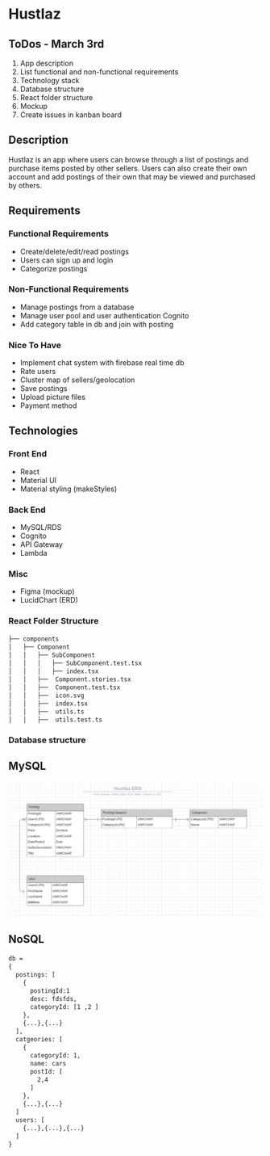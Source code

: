 # Hustlaz

## ToDos - March 3rd

1. App description
1. List functional and non-functional requirements
1. Technology stack
1. Database structure
1. React folder structure
1. Mockup
1. Create issues in kanban board

## Description
Hustlaz is an app where users can browse through a list of postings and purchase items posted by other sellers. Users can also create their own account and add postings of their own that may be viewed and purchased by others. 

## Requirements

### Functional Requirements

- Create/delete/edit/read postings
- Users can sign up and login
- Categorize postings

### Non-Functional Requirements

- Manage postings from a database
- Manage user pool and user authentication Cognito
- Add category table in db and join with posting

### Nice To Have

- Implement chat system with firebase real time db
- Rate users
- Cluster map of sellers/geolocation
- Save postings
- Upload picture files
- Payment method

## Technologies

### Front End
- React
- Material UI
- Material styling (makeStyles)

### Back End
- MySQL/RDS
- Cognito
- API Gateway
- Lambda

### Misc
- Figma (mockup)
- LucidChart (ERD)

### React Folder Structure

```
├── components
│   ├── Component
│   │   ├── SubComponent
│   │   │   ├── SubComponent.test.tsx
│   │   │   ├── index.tsx
│   │   ├──  Component.stories.tsx
│   │   ├──  Component.test.tsx
│   │   ├──  icon.svg
│   │   ├──  index.tsx
│   │   ├──  utils.ts
│   │   ├──  utils.test.ts
```



### Database structure

## MySQL
<img src="./assets/hustlazERD.png" alt="Hustlaz ERD" />


## NoSQL
```
db = 
{
  postings: [
    {
      postingId:1
      desc: fdsfds,
      categoryId: [1 ,2 ]
    },
    {...},{...}
  ],
  catgeories: [
    {
      categoryId: 1,
      name: cars
      postId: [
        2,4
      ]
    },
    {...},{...}
  ]
  users: [
    {...},{...},{...}
  ]
}
```

